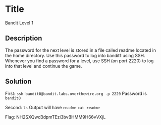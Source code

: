 # Title
Bandit Level 1

## Description
The password for the next level is stored in a file called readme located in the home directory. Use this password to log into bandit1 using SSH. Whenever you find a password for a level, use SSH (on port 2220) to log into that level and continue the game.

## Solution
First:
`ssh bandit0@bandit.labs.overthewire.org -p 2220`
Password is `bandit0`

Second:
`ls`
Output will have `readme`
`cat readme`

Flag: NH2SXQwcBdpmTEzi3bvBHMM9H66vVXjL
